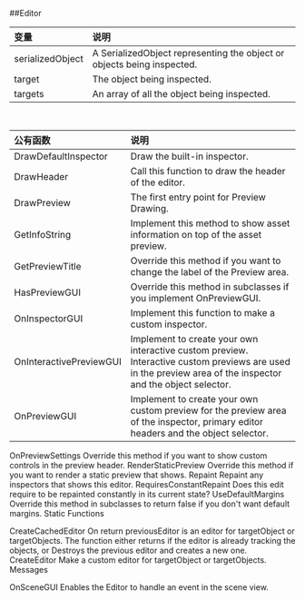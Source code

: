 ##Editor

|变量|说明|
|:--|:--|
|serializedObject|A SerializedObject representing the object or objects being inspected.|
|target|The object being inspected.|
|targets|An array of all the object being inspected.|


&emsp;

|公有函数|说明|
|:--|:--|
|DrawDefaultInspector|	Draw the built-in inspector.|
|DrawHeader|Call this function to draw the header of the editor.|
|DrawPreview|The first entry point for Preview Drawing.|
|GetInfoString|	Implement this method to show asset information on top of the asset preview.|
|GetPreviewTitle|Override this method if you want to change the label of the Preview area.|
|HasPreviewGUI|	Override this method in subclasses if you implement OnPreviewGUI.|
|OnInspectorGUI|Implement this function to make a custom inspector.|
|OnInteractivePreviewGUI|Implement to create your own interactive custom preview. Interactive custom previews are used in the preview area of the inspector and the object selector.|
|OnPreviewGUI|Implement to create your own custom preview for the preview area of the inspector, primary editor headers and the object selector.|
OnPreviewSettings	Override this method if you want to show custom controls in the preview header.
RenderStaticPreview	Override this method if you want to render a static preview that shows.
Repaint	Repaint any inspectors that shows this editor.
RequiresConstantRepaint	Does this edit require to be repainted constantly in its current state?
UseDefaultMargins	Override this method in subclasses to return false if you don't want default margins.
Static Functions

CreateCachedEditor	On return previousEditor is an editor for targetObject or targetObjects. The function either returns if the editor is already tracking the objects, or Destroys the previous editor and creates a new one.
CreateEditor	Make a custom editor for targetObject or targetObjects.
Messages

OnSceneGUI	Enables the Editor to handle an event in the scene view.